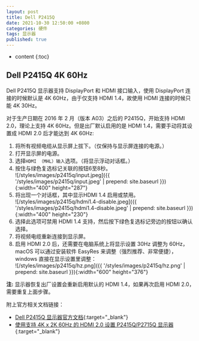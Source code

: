 ```yaml
---
layout: post
title: Dell P2415Q
date: 2021-10-30 12:50:00 +0800
categories: 硬件
tags: 显示器
published: true
---
```


* content
{:toc}

## Dell P2415Q 4K 60Hz

Dell P2415Q 显示器支持 DisplayPort 和 HDMI 接口输入，使用 DisplayPort 连接的时候默认是 4K 60Hz，由于仅支持 HDMI 1.4，故使用 HDMI 连接的时候只能 4K 30Hz。

对于生产日期在 2016 年 2 月（版本 A03）之后的 P2415Q，开始支持 HDMI 2.0，理论上支持 4K 60Hz。但是出厂默认启用的是 HDMI 1.4，需要手动将其设置成 HDMI 2.0 后才能达到 4K 60Hz:
1. 将所有视频电缆从显示屏上拔下。（仅保持与显示屏连接的电源。）
2. 打开显示屏的电源。
3. 选择`HDMI （MHL）输入`选项。（将显示浮动对话框。）
4. 按住与绿色复选标记关联的按钮6至8秒。<br>
  ![/styles/images/p2415q/input.jpeg]({{ '/styles/images/p2415q/input.jpeg' | prepend: site.baseurl }}){:width="400" height="287"}  
5. 将出现一个对话框，其中显示HDMI 1.4 启用或禁用。<br>
  ![/styles/images/p2415q/hdmi1.4-disable.jpeg]({{ '/styles/images/p2415q/hdmi1.4-disable.jpeg' | prepend: site.baseurl }}){:width="400" height="230"}  
6. 选择此选项可禁用 HDMI 1.4 支持，然后按下绿色复选标记旁边的按钮以确认选择。
7. 将视频电缆重新连接到显示屏。
8. 启用 HDMI 2.0 后，还需要在电脑系统上将显示设置 30Hz 调整为 60Hz，macOS 可以通过安装软件 EasyRes 来调整（强烈推荐、非常便捷），windows 直接在显示设置里调整：<br>
  ![/styles/images/p2415q/hz.png]({{ '/styles/images/p2415q/hz.png' | prepend: site.baseurl }}){:width="600" height="376"}  

**注:** 显示器恢复出厂设置会重新启用默认的 HDMI 1.4，如果再次启用 HDMI 2.0，需要重复上面步骤。

附上官方相关文档链接：
* [Dell P2415Q 显示器官方文档](https://www.dell.com/support/home/zh-cn/product-support/product/dell-p2415q-monitor/docs){:target="_blank"}
* [使用支持 4K x 2K 60Hz 的 HDMI 2.0 设置 P2415Q/P2715Q 显示器](https://www.dell.com/support/kbdoc/zh-cn/000126493/%e4%bd%bf%e7%94%a8%e6%94%af%e6%8c%81-4k-x-2k-60hz-%e7%9a%84-hdmi-2-0-%e8%ae%be%e7%bd%ae-p2415q-p2715q-%e6%98%be%e7%a4%ba%e5%99%a8){:target="_blank"}